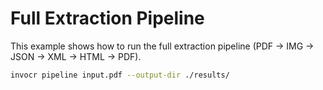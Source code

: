 # Full Extraction Pipeline

This example shows how to run the full extraction pipeline (PDF → IMG → JSON → XML → HTML → PDF).

```sh
invocr pipeline input.pdf --output-dir ./results/
```
